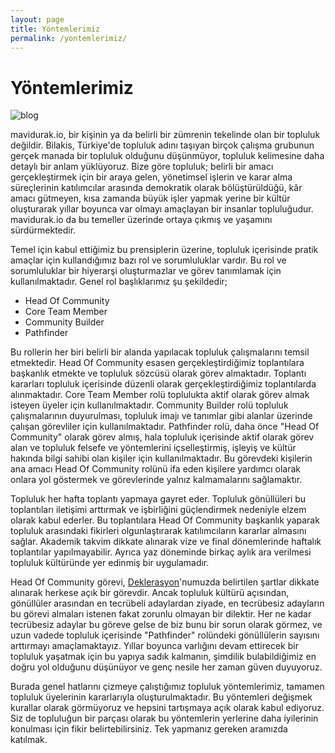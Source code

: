 ```yaml
---
layout: page
title: Yöntemlerimiz
permalink: /yontemlerimiz/
---
```


<div class="block">
  <h1 class="text-3xl font-bold text-gray-800 mb-4">Yöntemlerimiz</h1>

<img
    class="lg:h-60 md:h-36 w-full object-cover object-top rounded mb-4"
    src="/images/bg2.jpg"
    alt="blog"
  />

  <p class="leading-7 mb-2">
    <span class="text-mavidurak-700 font-bold">mavidurak.io</span>, bir kişinin ya da belirli bir zümrenin tekelinde olan bir topluluk değildir. Bilakis, Türkiye'de topluluk adını taşıyan birçok çalışma grubunun gerçek manada bir topluluk olduğunu düşünmüyor, <span class="font-bold">topluluk</span> kelimesine daha detaylı bir anlam yüklüyoruz. Bize göre topluluk; belirli bir amacı gerçekleştirmek için bir araya gelen, yönetimsel işlerin ve karar alma süreçlerinin katılımcılar arasında demokratik olarak bölüştürüldüğü, kâr amacı gütmeyen, kısa zamanda büyük işler yapmak yerine bir kültür oluşturarak yıllar boyunca var olmayı amaçlayan bir insanlar topluluğudur. <span class="text-mavidurak-700 font-bold">mavidurak.io</span> da bu temeller üzerinde ortaya çıkmış ve yaşamını sürdürmektedir.
  </p>

  <p class="leading-7 mb-2">
    Temel için kabul ettiğimiz bu prensiplerin üzerine, topluluk içerisinde pratik amaçlar için kullandığımız bazı rol ve sorumluluklar vardır. Bu rol ve sorumluluklar bir hiyerarşi oluşturmazlar ve görev tanımlamak için kullanılmaktadır. Genel rol başlıklarımız şu şekildedir;
  </p>

  <ul class="pl-8 list-disc mb-2">
    <li>Head Of Community</li>
    <li>Core Team Member</li>
    <li>Community Builder</li>
    <li>Pathfinder</li>
  </ul>

  <p class="leading-7 mb-2">
    Bu rollerin her biri belirli bir alanda yapılacak topluluk çalışmalarını temsil etmektedir. <span class="font-bold">Head Of Community</span> esasen gerçekleştirdiğimiz toplantılara başkanlık etmekte ve topluluk sözcüsü olarak görev almaktadır. Toplantı kararları topluluk içerisinde düzenli olarak gerçekleştirdiğimiz toplantılarda alınmaktadır. <span class="font-bold">Core Team Member</span> rolü toplulukta aktif olarak görev almak isteyen üyeler için kullanılmaktadır. <span class="font-bold">Community Builder</span> rolü topluluk çalışmalarının duyurulması, topluluk imajı ve tanımlar gibi alanlar üzerinde çalışan görevliler için kullanılmaktadır. <span class="font-bold">Pathfinder</span> rolü, daha önce "Head Of Community" olarak görev almış, hala topluluk içerisinde aktif olarak görev alan ve topluluk felsefe ve yöntemlerini içselleştirmiş, işleyiş ve kültür hakında bilgi sahibi olan kişiler için kullanılmaktadır. Bu görevdeki kişilerin ana amacı Head Of Community rolünü ifa eden kişilere yardımcı olarak onlara yol göstermek ve görevlerinde yalnız kalmamalarını sağlamaktır.
  </p>

  <p class="leading-7 mb-2">
    Topluluk her hafta toplantı yapmaya gayret eder. Topluluk gönüllüleri bu toplantıları iletişimi arttırmak ve işbirliğini güçlendirmek nedeniyle elzem olarak kabul ederler. Bu toplantılara Head Of Community başkanlık yaparak topluluk arasındaki fikirleri olgunlaştırarak katılımcıların kararlar almasını sağlar. Akademik takvim dikkate alınarak vize ve final dönemlerinde haftalık toplantılar yapılmayabilir. Ayrıca yaz döneminde birkaç aylık ara verilmesi topluluk kültüründe yer edinmiş bir uygulamadır.
  </p>

  <p class="leading-7 mb-2">
    Head Of Community görevi, <a class="text-mavidurak-700 font-bold" href="/deklerasyon">Deklerasyon</a>'numuzda belirtilen şartlar dikkate alınarak herkese açık bir görevdir. Ancak topluluk kültürü açısından, gönüllüler arasından en tecrübeli adaylardan ziyade, en tecrübesiz adayların bu görevi almaları istenen fakat zorunlu olmayan bir dilektir. Her ne kadar tecrübesiz adaylar bu göreve gelse de biz bunu bir sorun olarak görmez, ve uzun vadede topluluk içerisinde "Pathfinder" rolündeki gönüllülerin sayısını arttırmayı amaçlamaktayız. Yıllar boyunca varlığını devam ettirecek bir topluluk yaşatmak için bu yapıya sadık kalmanın, şimdilik bulabildiğimiz en doğru yol olduğunu düşünüyor ve genç nesile her zaman güven duyuyoruz.
  </p>

  <p class="leading-7 mb-2">
    Burada genel hatlarını çizmeye çalıştığımız topluluk yöntemlerimiz, tamamen topluluk üyelerinin kararlarıyla oluşturulmaktadır. Bu yöntemleri değişmek kurallar olarak görmüyoruz ve hepsini tartışmaya açık olarak kabul ediyoruz. Siz de topluluğun bir parçası olarak bu yöntemlerin yerlerine daha iyilerinin konulması için fikir belirtebilirsiniz. Tek yapmanız gereken aramızda katılmak.
  </p>
</div>
